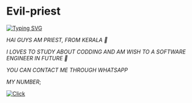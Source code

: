 # Evil-priest 
 
 
 
[![Typing SVG](https://readme-typing-svg.herokuapp.com?font=Bomber+Escort&color=F70000&size=20&lines=HAI+GUYS,+WELCOME+TO+MY+PROFILE)](https://bit.ly/3lC8I7t)
 
 
*HAI GUYS AM PRIEST, FROM KERALA 💖* 

*I LOVES TO STUDY ABOUT CODDING AND AM WISH TO A SOFTWARE ENGINEER IN FUTURE 💖*

*YOU CAN CONTACT ME THROUGH WHATSAPP* 

*MY NUMBER*;

<a href="http://wa.me/+919188434967"><img title="Click" src="https://img.shields.io/badge/Author-hisham-muhammed/Sophia?color=f7df1e&style=for-the-badge&logo=whatsapp"></a>
